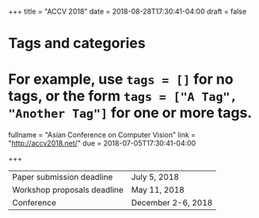 +++
title = "ACCV 2018"
date = 2018-08-28T17:30:41-04:00
draft = false

# Tags and categories
# For example, use `tags = []` for no tags, or the form `tags = ["A Tag", "Another Tag"]` for one or more tags.

fullname = "Asian Conference on Computer Vision"
link = "http://accv2018.net/"
due =  2018-07-05T17:30:41-04:00

+++

| | |
|---|---|
|Paper submission deadline | July 5, 2018|
|Workshop proposals deadline|May 11, 2018|
|Conference| December 2-6, 2018 |
